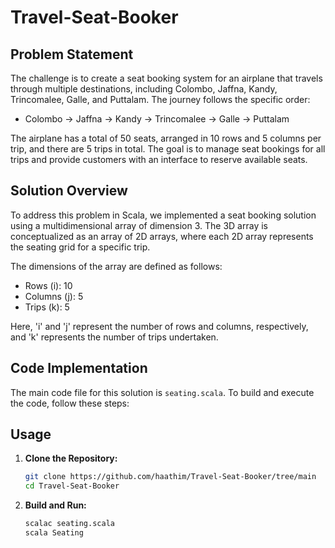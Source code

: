 # Travel-Seat-Booker

## Problem Statement

The challenge is to create a seat booking system for an airplane that travels through multiple destinations, including Colombo, Jaffna, Kandy, Trincomalee, Galle, and Puttalam. The journey follows the specific order:

- Colombo → Jaffna → Kandy → Trincomalee → Galle → Puttalam

The airplane has a total of 50 seats, arranged in 10 rows and 5 columns per trip, and there are 5 trips in total. The goal is to manage seat bookings for all trips and provide customers with an interface to reserve available seats.

## Solution Overview

To address this problem in Scala, we implemented a seat booking solution using a multidimensional array of dimension 3. The 3D array is conceptualized as an array of 2D arrays, where each 2D array represents the seating grid for a specific trip.

The dimensions of the array are defined as follows:
- Rows (i): 10
- Columns (j): 5
- Trips (k): 5

Here, 'i' and 'j' represent the number of rows and columns, respectively, and 'k' represents the number of trips undertaken.

## Code Implementation

The main code file for this solution is `seating.scala`. To build and execute the code, follow these steps:


## Usage
1. **Clone the Repository:**
   ```bash
   git clone https://github.com/haathim/Travel-Seat-Booker/tree/main
   cd Travel-Seat-Booker
   
2. **Build and Run:**
    ```bash
    scalac seating.scala
    scala Seating
    

